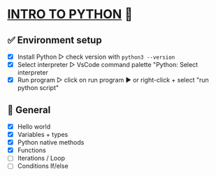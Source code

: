 # <u>INTRO TO PYTHON</u> 🐍

## ✅ Environment setup

- [x] Install Python
      ▻ check version with `python3 --version`
- [x] Select interpreter
      ▻ VsCode command palette "Python: Select interpreter
- [x] Run program
      ▻ click on run program ▶️ or right-click + select "run python script"

## 📌 General

- [x] Hello world
- [x] Variables + types
- [x] Python native methods
- [x] Functions
- [ ] Iterations / Loop
- [ ] Conditions If/else
